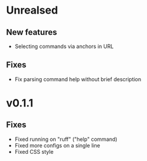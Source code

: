 # Unrealsed

## New features

* Selecting commands via anchors in URL

## Fixes

* Fix parsing command help without brief description

# v0.1.1

## Fixes

* Fixed running on "ruff" ("help" command)
* Fixed more configs on a single line
* Fixed CSS style
